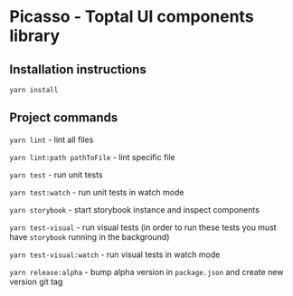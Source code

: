 # Picasso - Toptal UI components library

## Installation instructions
`yarn install`

## Project commands
`yarn lint` - lint all files

`yarn lint:path pathToFile` - lint specific file

`yarn test` - run unit tests

`yarn test:watch` - run unit tests in watch mode

`yarn storybook` - start storybook instance and inspect components

`yarn test-visual` - run visual tests (in order to run these tests you must have `storybook` running in the background)

`yarn test-visual:watch` - run visual tests in watch mode

`yarn release:alpha` - bump alpha version in `package.json` and create new version git tag
